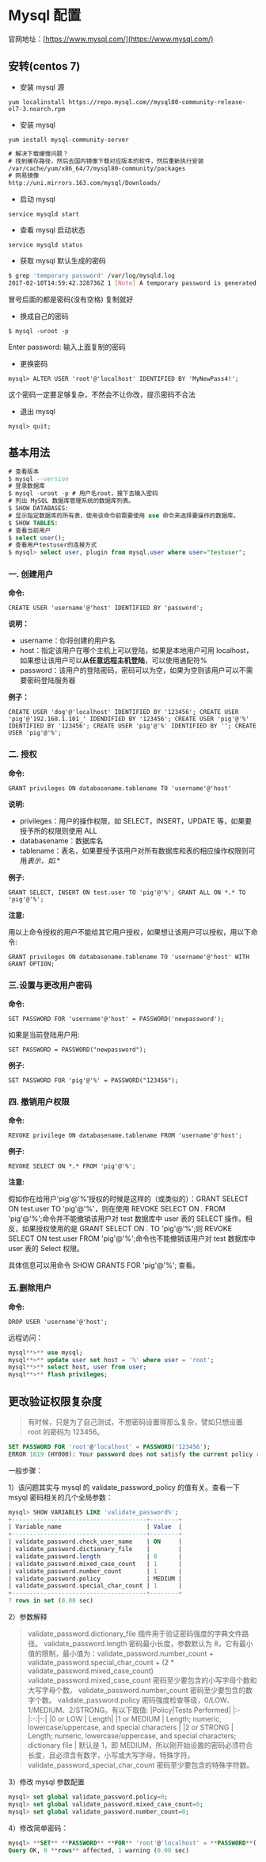 # Mysql 配置

官网地址：[https://www.mysql.com/](https://www.mysql.com/)

## 安转(centos 7)

- 安装 mysql 源

`yum localinstall https://repo.mysql.com//mysql80-community-release-el7-3.noarch.rpm`

- 安装 mysql

`yum install mysql-community-server`

```xml
# 解决下载缓慢问题？
# 找到缓存路径，然后去国内镜像下载对应版本的软件，然后重新执行安装
/var/cache/yum/x86_64/7/mysql80-community/packages
# 网易镜像
http://uni.mirrors.163.com/mysql/Downloads/
```

- 启动 mysql

`service mysqld start`

- 查看 mysql 启动状态

`service mysqld status`

- 获取 mysql 默认生成的密码

```bash
$ grep 'temporary password' /var/log/mysqld.log
2017-02-10T14:59:42.328736Z 1 [Note] A temporary password is generated for root@localhost: s/giN9Vo>L9h
```

冒号后面的都是密码(没有空格) 复制就好

- 换成自己的密码

`$ mysql -uroot -p`

Enter password: 输入上面复制的密码

- 更换密码

`mysql> ALTER USER 'root'@'localhost' IDENTIFIED BY 'MyNewPass4!';`

这个密码一定要足够复杂，不然会不让你改，提示密码不合法

- 退出 mysql

`mysql> quit;`

## 基本用法

```sql
# 查看版本
$ mysql --version
# 登录数据库
$ mysql -uroot -p # 用户名root，接下去输入密码
# 列出 MySQL 数据库管理系统的数据库列表。
$ SHOW DATABASES:
# 显示指定数据库的所有表，使用该命令前需要使用 use 命令来选择要操作的数据库。
$ SHOW TABLES:
# 查看当前用户
$ select user();
# 查看用户testuser的连接方式
$ mysql> select user, plugin from mysql.user where user="testuser";
```

### 一. 创建用户

**命令:**

`CREATE USER 'username'@'host' IDENTIFIED BY 'password';`

**说明：**

- username：你将创建的用户名
- host：指定该用户在哪个主机上可以登陆，如果是本地用户可用 localhost，如果想让该用户可以**从任意远程主机登陆**，可以使用通配符%
- password：该用户的登陆密码，密码可以为空，如果为空则该用户可以不需要密码登陆服务器

**例子：**

`CREATE USER 'dog'@'localhost' IDENTIFIED BY '123456'; CREATE USER 'pig'@'192.168.1.101_' IDENDIFIED BY '123456'; CREATE USER 'pig'@'%' IDENTIFIED BY '123456'; CREATE USER 'pig'@'%' IDENTIFIED BY ''; CREATE USER 'pig'@'%';`

### 二. 授权

**命令:**

`GRANT privileges ON databasename.tablename TO 'username'@'host'`

**说明:**

- privileges：用户的操作权限，如 SELECT，INSERT，UPDATE 等，如果要授予所的权限则使用 ALL
- databasename：数据库名
- tablename：表名，如果要授予该用户对所有数据库和表的相应操作权限则可用*表示，如*.\*

**例子:**

`GRANT SELECT, INSERT ON test.user TO 'pig'@'%'; GRANT ALL ON *.* TO 'pig'@'%';`

**注意:**

用以上命令授权的用户不能给其它用户授权，如果想让该用户可以授权，用以下命令:

`GRANT privileges ON databasename.tablename TO 'username'@'host' WITH GRANT OPTION;`

### 三.设置与更改用户密码

**命令:**

`SET PASSWORD FOR 'username'@'host' = PASSWORD('newpassword');`

如果是当前登陆用户用:

`SET PASSWORD = PASSWORD("newpassword");`

**例子:**

`SET PASSWORD FOR 'pig'@'%' = PASSWORD("123456");`

### 四. 撤销用户权限

**命令:**

`REVOKE privilege ON databasename.tablename FROM 'username'@'host';`

**例子:**

`REVOKE SELECT ON *.* FROM 'pig'@'%';`

**注意:**

假如你在给用户'pig'@'%'授权的时候是这样的（或类似的）：GRANT SELECT ON test.user TO 'pig'@'%'，则在使用 REVOKE SELECT ON _._ FROM 'pig'@'%';命令并不能撤销该用户对 test 数据库中 user 表的 SELECT 操作。相反，如果授权使用的是 GRANT SELECT ON _._ TO 'pig'@'%';则 REVOKE SELECT ON test.user FROM 'pig'@'%';命令也不能撤销该用户对 test 数据库中 user 表的 Select 权限。

具体信息可以用命令 SHOW GRANTS FOR 'pig'@'%'; 查看。

### 五.删除用户

**命令:**

`DROP USER 'username'@'host';`

远程访问：

```sql
mysql**>** use mysql;
mysql**>** update user set host = '%' where user = 'root';
mysql**>** select host, user from user;
mysql**>** flush privileges;
```

## 更改验证权限复杂度

> 有时候，只是为了自己测试，不想密码设置得那么复杂，譬如只想设置 root 的密码为 123456。

```sql
SET PASSWORD FOR 'root'@'localhost' = PASSWORD('123456');
ERROR 1819 (HY000): Your password does not satisfy the current policy requirements
```

一般步骤：

1）该问题其实与 mysql 的 validate_password_policy 的值有关。查看一下 msyql 密码相关的几个全局参数：

```sql
mysql> SHOW VARIABLES LIKE 'validate_password%';
+--------------------------------------+--------+
| Variable_name                        | Value  |
+--------------------------------------+--------+
| validate_password.check_user_name    | ON     |
| validate_password.dictionary_file    |        |
| validate_password.length             | 8      |
| validate_password.mixed_case_count   | 1      |
| validate_password.number_count       | 1      |
| validate_password.policy             | MEDIUM |
| validate_password.special_char_count | 1      |
+--------------------------------------+--------+
7 rows in set (0.00 sec)
```

2）参数解释

> validate_password.dictionary_file 插件用于验证密码强度的字典文件路径。
> validate_password.length 密码最小长度，参数默认为 8，它有最小值的限制，最小值为：validate_password.number_count + validate_password.special_char_count + (2 \* validate_password.mixed_case_count)
> validate_password.mixed_case_count 密码至少要包含的小写字母个数和大写字母个数。
> validate_password.number_count 密码至少要包含的数字个数。
> validate_password.policy 密码强度检查等级，0/LOW、1/MEDIUM、2/STRONG。有以下取值:
> |Policy|Tests Performed|
> |:-|:-:|-:|
> |0 or LOW | Length|
> |1 or MEDIUM | Length; numeric, lowercase/uppercase, and special characters |
> |2 or STRONG | Length; numeric, lowercase/uppercase, and special characters; dictionary file |
> 默认是 1，即 MEDIUM，所以刚开始设置的密码必须符合长度，且必须含有数字，小写或大写字母，特殊字符。
> validate_password_special_char_count 密码至少要包含的特殊字符数。

3）修改 mysql 参数配置

```sql
mysql> set global validate_password.policy=0;
mysql> set global validate_password.mixed_case_count=0;
mysql> set global validate_password.number_count=0;
```

4）修改简单密码：

```sql
mysql> **SET** **PASSWORD** **FOR** 'root'@'localhost' = **PASSWORD**('123');
Query OK, 0 **rows** affected, 1 warning (0.00 sec)
```
